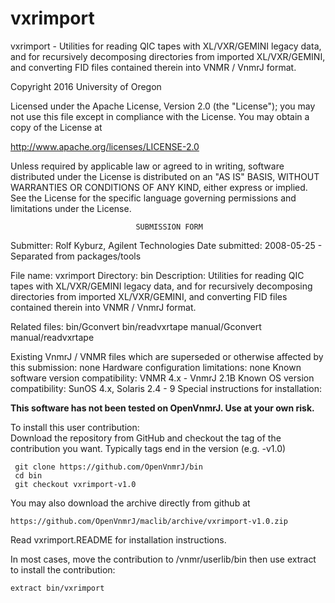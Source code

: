 # vxrimport
 vxrimport - Utilities for reading QIC tapes with XL/VXR/GEMINI legacy data,
 and
 for recursively decomposing directories from imported XL/VXR/GEMINI,
 and converting FID files contained therein into VNMR / VnmrJ format.

 Copyright 2016 University of Oregon

 Licensed under the Apache License, Version 2.0 (the "License");
 you may not use this file except in compliance with the License.
 You may obtain a copy of the License at

   http://www.apache.org/licenses/LICENSE-2.0

 Unless required by applicable law or agreed to in writing, software
 distributed under the License is distributed on an "AS IS" BASIS,
 WITHOUT WARRANTIES OR CONDITIONS OF ANY KIND, either express or implied.
 See the License for the specific language governing permissions and
 limitations under the License.

                                SUBMISSION FORM

Submitter:      Rolf Kyburz, Agilent Technologies
Date submitted: 2008-05-25 - Separated from packages/tools

File name:      vxrimport
Directory:      bin
Description:    Utilities for reading QIC tapes with XL/VXR/GEMINI legacy data,
                and for recursively decomposing directories from imported
                XL/VXR/GEMINI, and converting FID files contained therein into
                VNMR / VnmrJ format.

Related files:  bin/Gconvert            bin/readvxrtape
                manual/Gconvert         manual/readvxrtape

Existing VnmrJ / VNMR files which are superseded or
otherwise affected by this submission:  none
Hardware configuration limitations:     none
Known software version compatibility:   VNMR 4.x - VnmrJ 2.1B
Known OS version compatibility:         SunOS 4.x, Solaris 2.4 - 9
Special instructions for installation:

**This software has not been tested on OpenVnmrJ. Use at your own risk.**

To install this user contribution:  
Download the repository from GitHub and checkout the tag of the contribution you want.
Typically tags end in the version (e.g. -v1.0)

     git clone https://github.com/OpenVnmrJ/bin  
     cd bin  
     git checkout vxrimport-v1.0


You may also download the archive directly from github at

    https://github.com/OpenVnmrJ/maclib/archive/vxrimport-v1.0.zip

Read vxrimport.README for installation instructions.

In most cases, move the contribution to /vnmr/userlib/bin 
then use extract to install the contribution:  

    extract bin/vxrimport